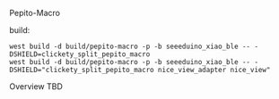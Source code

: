 Pepito-Macro

build:
```
west build -d build/pepito-macro -p -b seeeduino_xiao_ble -- -DSHIELD=clickety_split_pepito_macro
west build -d build/pepito-macro -p -b seeeduino_xiao_ble -- -DSHIELD="clickety_split_pepito_macro nice_view_adapter nice_view"
```

Overview
TBD
